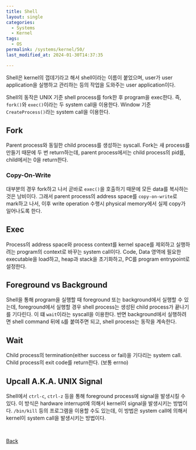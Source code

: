 ```yaml
---
title: Shell
layout: single
categories:
  - Systems
  - Kernel
tags:
  - OS
permalink: /systems/kernel/50/
last_modified_at: 2024-01-30T14:37:35

---
```


Shell은 kernel의 껍데기라고 해서 shell이라는 이름이 붙었으며,
user가 user application을 실행하고 관리하는 등의 작업을 도와주는 user application이다.

Shell의 동작은 UNIX 기준 shell process를 fork한 후 program을 exec한다.
즉, `fork()`와 `exec()`이라는 두 system call을 이용한다.
Window 기준 `CreateProcess()`라는 system call을 이용한다.

## Fork

Parent process와 동일한 child process를 생성하는 syscall.
Fork는 새 process를 만들기 때문에 두 번 return하는데,
parent process에서는 child process의 pid를, child에서는 0을 return한다.

### Copy-On-Write

대부분의 경우 fork하고 나서 곧바로 `exec()`을 호출하기 때문에 모든 data를 복사하는 것은 낭비이다.
그래서 parent process의 address space를 `copy-on-write`로 mark하고 나서,
이후 write operation 수행시 physical memory에서 실제 copy가 일어나도록 한다.

## Exec

Process의 address space와 process context를 kernel space를 제외하고 실행하려는 program의 context로 바꾸는 system call이다.
Code, Data 영역에 필요한 executable을 load하고, heap과 stack을 초기화하고,
PC를 program entrypoint로 설정한다.

## Foreground vs Background

Shell을 통해 program을 실행할 때 foreground 또는 background에서 실행할 수 있는데,
foreground에서 실행할 경우 shell process는 생성된 child process가 끝나기를 기다린다.
이 떄 `wait`이라는 syscall을 이용한다.
반면 background에서 실행하려면 shell command 뒤에 `&`를 붙여주면 되고,
shell process는 동작을 계속한다.

## Wait

Child process의 termination(either success or fail)을 기다리는 system call.
Child process의 exit code를 return한다. (보통 errno)

## Upcall A.K.A. UNIX Signal

Shell에서 `ctrl-c`, `ctrl-z` 등을 통해 foreground process에 signal을 발생시킬 수 있다.
이 방식은 hardware interrupt에 의해서 kernel이 signal을 발생시키는 방법이다.
`/bin/kill` 등의 프로그램을 이용할 수도 있는데,
이 방법은 system call에 의해서 kernel이 system call을 발생시키는 방법이다.

<br>

[Back](/systems/kernel/)